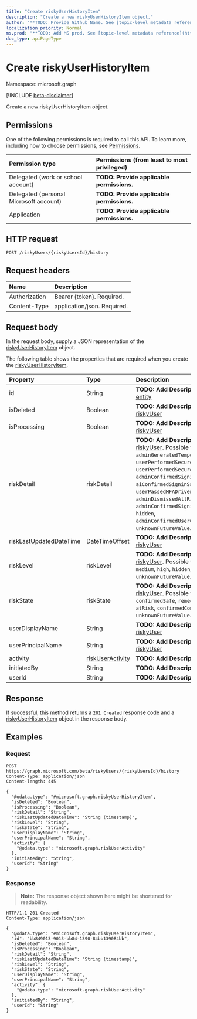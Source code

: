```yaml
---
title: "Create riskyUserHistoryItem"
description: "Create a new riskyUserHistoryItem object."
author: "**TODO: Provide Github Name. See [topic-level metadata reference](https://msgo.azurewebsites.net/add/document/guidelines/metadata.html#topic-level-metadata)**"
localization_priority: Normal
ms.prod: "**TODO: Add MS prod. See [topic-level metadata reference](https://msgo.azurewebsites.net/add/document/guidelines/metadata.html#topic-level-metadata)**"
doc_type: apiPageType
---
```


# Create riskyUserHistoryItem
Namespace: microsoft.graph

[!INCLUDE [beta-disclaimer](../../includes/beta-disclaimer.md)]

Create a new riskyUserHistoryItem object.

## Permissions
One of the following permissions is required to call this API. To learn more, including how to choose permissions, see [Permissions](/graph/permissions-reference).

|Permission type|Permissions (from least to most privileged)|
|:---|:---|
|Delegated (work or school account)|**TODO: Provide applicable permissions.**|
|Delegated (personal Microsoft account)|**TODO: Provide applicable permissions.**|
|Application|**TODO: Provide applicable permissions.**|

## HTTP request

<!-- {
  "blockType": "ignored"
}
-->
``` http
POST /riskyUsers/{riskyUsersId}/history
```

## Request headers
|Name|Description|
|:---|:---|
|Authorization|Bearer {token}. Required.|
|Content-Type|application/json. Required.|

## Request body
In the request body, supply a JSON representation of the [riskyUserHistoryItem](../resources/riskyuserhistoryitem.md) object.

The following table shows the properties that are required when you create the [riskyUserHistoryItem](../resources/riskyuserhistoryitem.md).

|Property|Type|Description|
|:---|:---|:---|
|id|String|**TODO: Add Description** Inherited from [entity](../resources/entity.md)|
|isDeleted|Boolean|**TODO: Add Description** Inherited from [riskyUser](../resources/riskyuser.md)|
|isProcessing|Boolean|**TODO: Add Description** Inherited from [riskyUser](../resources/riskyuser.md)|
|riskDetail|riskDetail|**TODO: Add Description** Inherited from [riskyUser](../resources/riskyuser.md). Possible values are: `none`, `adminGeneratedTemporaryPassword`, `userPerformedSecuredPasswordChange`, `userPerformedSecuredPasswordReset`, `adminConfirmedSigninSafe`, `aiConfirmedSigninSafe`, `userPassedMFADrivenByRiskBasedPolicy`, `adminDismissedAllRiskForUser`, `adminConfirmedSigninCompromised`, `hidden`, `adminConfirmedUserCompromised`, `unknownFutureValue`.|
|riskLastUpdatedDateTime|DateTimeOffset|**TODO: Add Description** Inherited from [riskyUser](../resources/riskyuser.md)|
|riskLevel|riskLevel|**TODO: Add Description** Inherited from [riskyUser](../resources/riskyuser.md). Possible values are: `low`, `medium`, `high`, `hidden`, `none`, `unknownFutureValue`.|
|riskState|riskState|**TODO: Add Description** Inherited from [riskyUser](../resources/riskyuser.md). Possible values are: `none`, `confirmedSafe`, `remediated`, `dismissed`, `atRisk`, `confirmedCompromised`, `unknownFutureValue`.|
|userDisplayName|String|**TODO: Add Description** Inherited from [riskyUser](../resources/riskyuser.md)|
|userPrincipalName|String|**TODO: Add Description** Inherited from [riskyUser](../resources/riskyuser.md)|
|activity|[riskUserActivity](../resources/riskuseractivity.md)|**TODO: Add Description**|
|initiatedBy|String|**TODO: Add Description**|
|userId|String|**TODO: Add Description**|



## Response

If successful, this method returns a `201 Created` response code and a [riskyUserHistoryItem](../resources/riskyuserhistoryitem.md) object in the response body.

## Examples

### Request
<!-- {
  "blockType": "request",
  "name": "create_riskyuserhistoryitem_from_"
}
-->
``` http
POST https://graph.microsoft.com/beta/riskyUsers/{riskyUsersId}/history
Content-Type: application/json
Content-length: 445

{
  "@odata.type": "#microsoft.graph.riskyUserHistoryItem",
  "isDeleted": "Boolean",
  "isProcessing": "Boolean",
  "riskDetail": "String",
  "riskLastUpdatedDateTime": "String (timestamp)",
  "riskLevel": "String",
  "riskState": "String",
  "userDisplayName": "String",
  "userPrincipalName": "String",
  "activity": {
    "@odata.type": "microsoft.graph.riskUserActivity"
  },
  "initiatedBy": "String",
  "userId": "String"
}
```


### Response
>**Note:** The response object shown here might be shortened for readability.
<!-- {
  "blockType": "response",
  "truncated": true,
  "@odata.type": "microsoft.graph.riskyUserHistoryItem"
}
-->
``` http
HTTP/1.1 201 Created
Content-Type: application/json

{
  "@odata.type": "#microsoft.graph.riskyUserHistoryItem",
  "id": "bb849013-9013-bb84-1390-84bb139084bb",
  "isDeleted": "Boolean",
  "isProcessing": "Boolean",
  "riskDetail": "String",
  "riskLastUpdatedDateTime": "String (timestamp)",
  "riskLevel": "String",
  "riskState": "String",
  "userDisplayName": "String",
  "userPrincipalName": "String",
  "activity": {
    "@odata.type": "microsoft.graph.riskUserActivity"
  },
  "initiatedBy": "String",
  "userId": "String"
}
```

